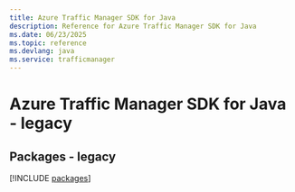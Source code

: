 ```yaml
---
title: Azure Traffic Manager SDK for Java
description: Reference for Azure Traffic Manager SDK for Java
ms.date: 06/23/2025
ms.topic: reference
ms.devlang: java
ms.service: trafficmanager
---
```

# Azure Traffic Manager SDK for Java - legacy
## Packages - legacy
[!INCLUDE [packages](traffic-manager-index.md)]